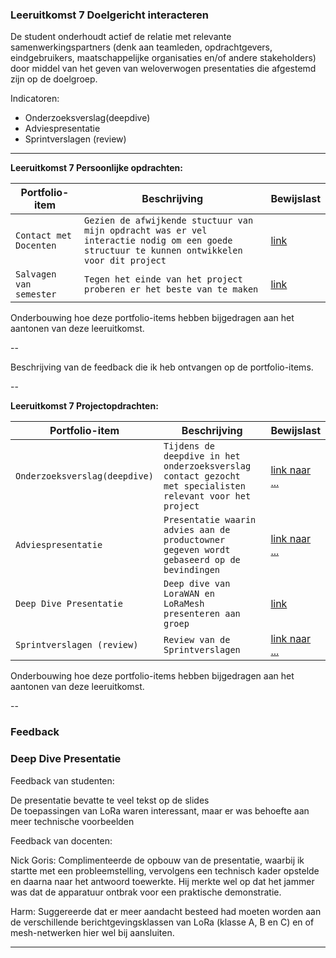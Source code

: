 ### Leeruitkomst 7 Doelgericht interacteren

De student onderhoudt actief de relatie met relevante samenwerkingspartners (denk aan teamleden, opdrachtgevers, eindgebruikers, maatschappelijke organisaties en/of andere stakeholders) door middel van het geven van weloverwogen presentaties die afgestemd zijn op de doelgroep.

Indicatoren:
- Onderzoeksverslag(deepdive)
- Adviespresentatie
- Sprintverslagen (review)

---

**Leeruitkomst 7 Persoonlijke opdrachten:**

| Portfolio-item     | Beschrijving                                           | Bewijslast               |
|--------------------|--------------------------------------------------------|--------------------------|
| `Contact met Docenten` | `Gezien de afwijkende stuctuur van mijn opdracht was er vel interactie nodig om een goede structuur te kunnen ontwikkelen voor dit project` | [link](https://github.com/ForFoxSakes/TI-S4-DEBUG/blob/main/Documents/Contract.md) |
| `Salvagen van semester` | `Tegen het einde van het project proberen er het beste van te maken` | [link]()|


Onderbouwing hoe deze portfolio-items hebben bijgedragen aan het aantonen van deze leeruitkomst.


--

Beschrijving van de feedback die ik heb ontvangen op de portfolio-items.

--

**Leeruitkomst 7 Projectopdrachten:**

| Portfolio-item     | Beschrijving                                           | Bewijslast               |
|--------------------|--------------------------------------------------------|--------------------------|
| `Onderzoeksverslag(deepdive)` | `Tijdens de deepdive in het onderzoeksverslag contact gezocht met specialisten relevant voor het project` | [link naar ...](http://) |
| `Adviespresentatie` | `Presentatie waarin advies aan de productowner gegeven wordt gebaseerd op de bevindingen` | [link naar ...](http://) |
| `Deep Dive Presentatie` | `Deep dive van LoraWAN en LoRaMesh presenteren aan groep` | [link]()|
| `Sprintverslagen (review)` | `Review van de Sprintverslagen` | [link naar ...](http://) |


Onderbouwing hoe deze portfolio-items hebben bijgedragen aan het aantonen van deze leeruitkomst.

--

### Feedback

### Deep Dive Presentatie
Feedback van studenten:

De presentatie bevatte te veel tekst op de slides\
De toepassingen van LoRa waren interessant, maar er was behoefte aan meer technische voorbeelden

Feedback van docenten:

Nick Goris: Complimenteerde de opbouw van de presentatie, waarbij ik startte met een probleemstelling, vervolgens een technisch kader opstelde en daarna naar het antwoord toewerkte. Hij merkte wel op dat het jammer was dat de apparatuur ontbrak voor een praktische demonstratie.

Harm:
 Suggereerde dat er meer aandacht besteed had moeten worden aan de verschillende berichtgevingsklassen van LoRa (klasse A, B en C) en of mesh-netwerken hier wel bij aansluiten.


---
